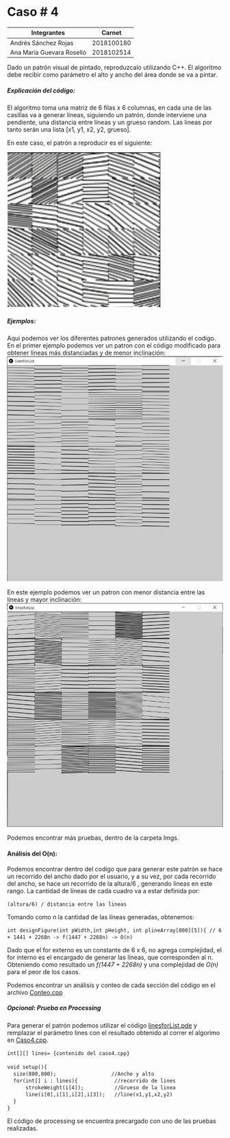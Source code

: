 # Caso # 4

| Integrantes               | Carnet     |
|---------------------------|------------|
| Andrés Sánchez Rojas      | 2018100180 |
| Ana María Guevara Roselló | 2018102514 |


Dado un patrón visual de pintado, reproduzcalo utilizando C++.
El algoritmo debe recibir como parámetro el alto y ancho del área donde se va a pintar.

##### Explicación del código:
El algoritmo toma una matriz de 6 filas x 6 columnas, en cada una de las casillas va a generar lineas, siguiendo un patrón, donde interviene una pendiente, una distancia entre líneas y un grueso random. Las lineas por tanto serán una lista [x1, y1, x2, y2, grueso].

En este caso, el patrón a reproducir es el siguiente:

![Patron a reproducir](Imgs/patronDado.png)

##### Ejemplos:
Aqui podemos ver los diferentes patrones generados utilizando el codigo.
En el primer ejemplo podemos ver un patron con el código modificado para obtener lineas más distanciadas y de menor inclinación:
![Patron generado 1](Imgs/Prueba1.png)

En este ejemplo podemos ver un patron con menor distancia entre las lineas y mayor inclinación:
![Patron generado 2](Imgs/prueba5.png)

Podemos encontrar más pruebas, dentro de la carpeta Imgs.


#### Análisis del O(n):
Podemos encontrar dentro del codigo que para generar este patrón se hace un recorrido del ancho dado por el usuario, y a su vez, por cada recorrido del ancho, se hace un recorrido de la altura/6 , generando lineas en este rango. La cantidad de líneas de cada cuadro va a estar definida por:
```
(altura/6) / distancia entre las lineas
```

Tomando como n la cantidad de las líneas generadas, obtenemos:

```
int designFigure(int pWidth,int pHeight, int plineArray[800][5]){ // 6 + 1441 + 2268n -> f(1447 + 2268n) -> O(n)
```

Dado que el for externo es un constante de 6 x 6, no agrega complejidad, el for interno es el encargado de generar las líneas, que corresponden al n. Obteniendo como resultado un  _f(1447 + 2268n)_ y una complejidad de _O(n)_ para el peor de los casos.

Podemos encontrar un análisis y conteo de cada sección del código en el archivo [Conteo.cpp](Conteo.cpp)

##### Opcional: Prueba en Processing

Para generar el patrón podemos utilizar el código [linesforList.pde](linesforList/linesforList.pde) y remplazar el parámetro lines con el resultado obtenido al correr el algorimo en [Caso4.cpp](Caso4.cpp).

```
int[][] lines= {contenido del caso4.cpp}

void setup(){
  size(800,800);                  //Ancho y alto
  for(int[] i : lines){            //recorrido de lines
      strokeWeight(i[4]);          //Grueso de la linea
      line(i[0],i[1],i[2],i[3]);   //line(x1,y1,x2,y2)
  }
}
```

El código de processing se encuentra precargado con uno de las pruebas realizadas.
